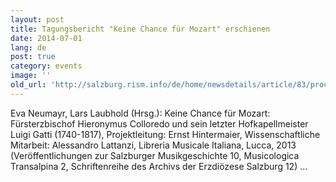 ```yaml
---
layout: post
title: Tagungsbericht "Keine Chance für Mozart" erschienen
date: 2014-07-01
lang: de
post: true
category: events
image: ''
old_url: 'http://salzburg.rism.info/de/home/newsdetails/article/83/proceedings-keine-chance-fuer-mozart-published.html'
---
```


Eva Neumayr, Lars Laubhold (Hrsg.): Keine Chance für Mozart: Fürsterzbischof Hieronymus Colloredo und sein letzter Hofkapellmeister Luigi Gatti (1740-1817), Projektleitung: Ernst Hintermaier, Wissenschaftliche Mitarbeit: Alessandro Lattanzi, Libreria Musicale Italiana, Lucca, 2013 (Veröffentlichungen zur Salzburger Musikgeschichte 10, Musicologica Transalpina 2, Schriftenreihe des Archivs der Erzdiözese Salzburg 12) ... 


